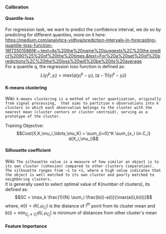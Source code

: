 #### Calibration

#### Quantile-loss
For regression task, we want to predict the confidence interval, we do so by predicting for different quantiles, more on it here:
https://medium.com/analytics-vidhya/prediction-intervals-in-forecasting-quantile-loss-function-18f72501586f#:~:text=As%20the%20name%20suggests%2C%20the,predict%2090%25%20of%20the%20times.&text=For%20a%20set%20of%20predictions%2C%20the%20loss%20will%20be%20its%20average.  
For a quantile q, the regression loss function is defined as: $$L(y_i^p,y_i) = max(q(y_i^p-y_i),(q-1)(y_i^p-y_i))$$

#### K-means clustering
Wiki: ```k-means clustering is a method of vector quantization, originally from signal processing, 
that aims to partition n observations into k clusters in which each observation belongs to the cluster with the nearest mean (cluster centers or cluster centroid),
serving as a prototype of the cluster.```    

Training Objective: $$Cost(X,K,\mu_i,\ldots,\mu_K) = \sum_{i=0}^K \sum_{x_i \in C_i} d(X_i,\mu_i)$$

#### Silhouette coefficient
Wiki: ```The silhouette value is a measure of how similar an object is to its own cluster (cohesion) compared to other clusters (separation). 
The silhouette ranges from −1 to +1, where a high value indicates that the object is well matched to its own cluster and poorly matched to neighboring clusters.```  
It is generally used to select optimal value of K(number of clusters), its defined as:
$$SC = \max_k \frac{1}{N} \sum_i \frac{b(i)-a(i)}{\max(a(i),b(i))}$$
where, $a(i)= d(i, \mu_{C_i})$ is the distance of $i^{th}$ point from its cluster mean and $b(i)=\min_{C_j \neq C_i} d(i,\mu_{C_j})$ is minimum of distances from other cluster's mean

#### Feature Importance
